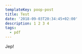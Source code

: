 ```yaml
---
templateKey: poop-post
title: Test
date: '2018-09-03T20:34:45+02:00'
description: 1 2 3 4
tags:
  - pdf
---
```

Jep!
